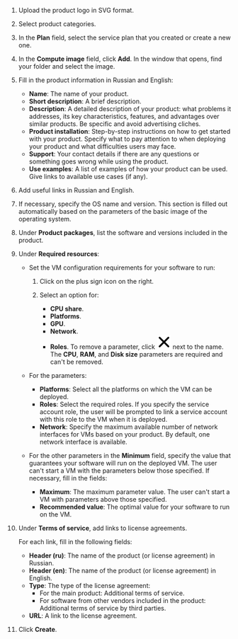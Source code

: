 1. Upload the product logo in SVG format.

1. Select product categories.

1. In the **Plan** field, select the service plan that you created or create a new one.

1. In the **Compute image** field, click **Add**. In the window that opens, find your folder and select the image.

1. Fill in the product information in Russian and English:

   * **Name**: The name of your product.
   * **Short description**: A brief description.
   * **Description**: A detailed description of your product: what problems it addresses, its key characteristics, features, and advantages over similar products. Be specific and avoid advertising cliches.
   * **Product installation**: Step-by-step instructions on how to get started with your product. Specify what to pay attention to when deploying your product and what difficulties users may face.
   * **Support**: Your contact details if there are any questions or something goes wrong while using the product.
   * **Use examples**: A list of examples of how your product can be used. Give links to available use cases (if any).

1. Add useful links in Russian and English.

1. If necessary, specify the OS name and version. This section is filled out automatically based on the parameters of the basic image of the operating system.

1. Under **Product packages**, list the software and versions included in the product.

1. Under **Required resources**:

    * Set the VM configuration requirements for your software to run:

      1. Click on the plus sign icon on the right.

      1. Select an option for:
         * **CPU share**.
         * **Platforms**.
         * **GPU**.
         * **Network**.
         * **Roles**.
         To remove a parameter, click ![image](../../_assets/cross.svg) next to the name. The **CPU**, **RAM**, and **Disk size** parameters are required and can't be removed.

    * For the parameters:
      * **Platforms**: Select all the platforms on which the VM can be deployed.
      * **Roles**: Select the required roles. If you specify the service account role, the user will be prompted to link a service account with this role to the VM when it is deployed.
      * **Network**: Specify the maximum available number of network interfaces for VMs based on your product. By default, one network interface is available.
    * For the other parameters in the **Minimum** field, specify the value that guarantees your software will run on the deployed VM. The user can't start a VM with the parameters below those specified. If necessary, fill in the fields:
      * **Maximum**: The maximum parameter value. The user can't start a VM with parameters above those specified.
      * **Recommended value**: The optimal value for your software to run on the VM.

1. Under **Terms of service**, add links to license agreements.

   For each link, fill in the following fields:
   * **Header (ru)**: The name of the product (or license agreement) in Russian.
   * **Header (en)**: The name of the product (or license agreement) in English.
   * **Type**: The type of the license agreement:
       * For the main product: Additional terms of service.
       * For software from other vendors included in the product: Additional terms of service by third parties.
   * **URL**: A link to the license agreement.

1. Click **Create**.